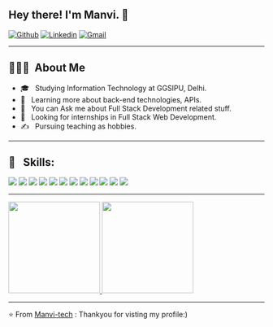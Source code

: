
<h2> Hey there! I'm Manvi. 👋 </h2>

[![Github](https://img.shields.io/badge/-Github-000?style=flat&logo=Github&logoColor=white)](https://github.com/Manvi-tech)
[![Linkedin](https://img.shields.io/badge/-LinkedIn-blue?style=flat&logo=Linkedin&logoColor=white)](https://www.linkedin.com/in/manvi-bansal-8649821a1/)
[![Gmail](https://img.shields.io/badge/-Gmail-c14438?style=flat&logo=Gmail&logoColor=white)](mailto:bansalmanvi1409@gmail.com)

***********************************

## 👨🏻‍💻 &nbsp;About Me 

- 🎓 &nbsp; Studying Information Technology at GGSIPU, Delhi.
- 🌱 &nbsp; Learning more about back-end technologies, APIs.
- 💬 &nbsp; You can Ask me about Full Stack Development related stuff.
- 💼 &nbsp; Looking for internships in Full Stack Web Development.
- ✍️ &nbsp; Pursuing teaching as hobbies.  
  
***********************************  
 
## 📌 &nbsp; Skills: 
 <img src = "https://img.shields.io/badge/-HTML5-E34F26?style=flat&logo=html5&logoColor=white"> <img src = "https://img.shields.io/badge/-CSS3-1572B6?style=flat&logo=css3&logoColor=white">
<img src="https://img.shields.io/badge/-Bootstrap-563D7C?style=flat&logo=bootstrap&logoColor=white">
<img src="https://img.shields.io/badge/-JavaScript-eed718?style=flat&logo=javascript&logoColor=ffffff">
<img src="https://img.shields.io/badge/-Sass-cc6699?style=flat&logo=sass&logoColor=ffffff">
<img src="https://img.shields.io/badge/-MongoDB-4DB33D?style=flat&logo=mongodb&logoColor=FFFFFF">
<img src="https://img.shields.io/badge/-Express.js-787878?style=flat">
<img src="https://img.shields.io/badge/-Node.js-3C873A?style=flat&logo=Node.js&logoColor=white">
<img src="http://img.shields.io/badge/-Git-F1502F?style=flat&logo=git&logoColor=FFFFFF">
<img src="http://img.shields.io/badge/-Github-000000?style=flat&logo=github&logoColor=FFFFFF">
<img src="http://img.shields.io/badge/-VS%20Code-007ACC?style=flat&logo=visual%20studio%20code&logoColor=white">
<img src="http://img.shields.io/badge/-Heroku-430098?style=flat&logo=heroku&logoColor=white">
<br/>

***********************************

<a href="https://github.com/Manvi-tech">
  <img height="180em" src="https://github-readme-stats.vercel.app/api?username=Manvi-tech&theme=buefy&show_icons=true" />
  <img height="180em" src="https://github-readme-stats.vercel.app/api/top-langs/?username=Manvi-tech&theme=buefy&layout=compact" />
</a>

<br/>


***********************************

⭐️ From [Manvi-tech](https://github.com/Manvi-tech) : Thankyou for visting my profile:)
